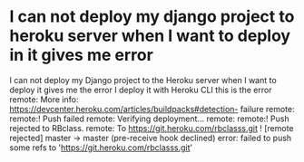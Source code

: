 
# I can not deploy my django project to heroku server when I want to deploy in it gives me error

I can not deploy my Django project to the Heroku server when I want to deploy
it gives me the error
I deploy it with Heroku CLI
this is the error
remote:        More info: https://devcenter.heroku.com/articles/buildpacks#detection- 
failure
remote:
remote:!     Push failed
remote: Verifying deployment...
remote:
remote:!       Push rejected to RBclass.
remote:
To https://git.heroku.com/rbclasss.git
  ! [remote rejected] master -> master (pre-receive hook declined)
error: failed to push some refs to 'https://git.heroku.com/rbclasss.git'


        